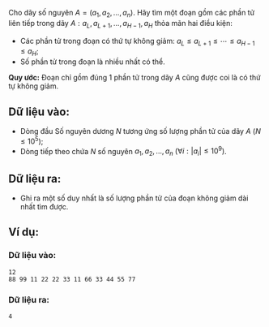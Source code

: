 Cho dãy số nguyên $A=(a_1,a_2,…,a_n)$. Hãy tìm một đoạn gồm các phần tử liên tiếp trong dãy $A: a_L,a_{L+1},…,a_{H-1},a_H$ thỏa mãn hai điều kiện:
- Các phần tử trong đoạn có thứ tự không giảm: $a_L≤a_{L+1}≤⋯≤a_{H-1}≤a_H$;
- Số phần tử trong đoạn là nhiều nhất có thể.

**Quy ước:** Đoạn chỉ gồm đúng $1$ phần tử trong dãy $A$ cũng được coi là có thứ tự không giảm.

## Dữ liệu vào:
- Dòng đầu Số nguyên dương $N$ tương ứng số lượng phần tử của dãy $A$ $(N≤10^5)$;
- Dòng tiếp theo chứa $N$ số nguyên $a_1,a_2,…,a_n\ (∀i:|a_i|≤10^9)$.

## Dữ liệu ra:
- Ghi ra một số duy nhất là số lượng phần tử của đoạn không giảm dài nhất tìm được.

## Ví dụ:
### Dữ liệu vào:
```
12
88 99 11 22 22 33 11 66 33 44 55 77
```

### Dữ liệu ra:
```
4
```